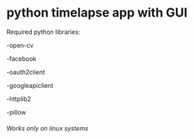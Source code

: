 # python timelapse app with GUI

Required python libraries:
  
  -open-cv
  
  -facebook
  
  -oauth2client
  
  -googleapiclient
  
  -httplib2
  
  -pillow
  
  
 ###### Works only on linux systems
